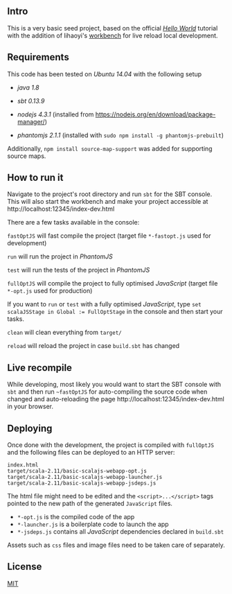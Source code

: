 ## Intro

This is a very basic seed project, based on the official [*Hello World*](http://www.scala-js.org/tutorial/basic/) tutorial with the addition of lihaoyi's [workbench](https://github.com/lihaoyi/workbench) for live reload local development. 

## Requirements

This code has been tested on *Ubuntu 14.04* with the following setup

* *java 1.8*

* *sbt 0.13.9*

* *nodejs 4.3.1* (installed from https://nodejs.org/en/download/package-manager/)

* *phantomjs 2.1.1* (installed with `sudo npm install -g phantomjs-prebuilt`)

Additionally, `npm install source-map-support` was added for supporting source maps.

## How to run it

Navigate to the project's root directory and run `sbt` for the SBT console. This will also start the workbench and make your project accessible at http://localhost:12345/index-dev.html

There are a few tasks available in the console:

`fastOptJS` will fast compile the project (target file `*-fastopt.js` used for development)

`run` will run the project in *PhantomJS*

`test` will run the tests of the project in *PhantomJS*

`fullOptJS` will compile the project to fully optimised *JavaScript* (target file `*-opt.js` used for production)

If you want to `run` or `test` with a fully optimised *JavaScript*, type
`set scalaJSStage in Global := FullOptStage` in the console and then start your tasks.

`clean` will clean everything from `target/`

`reload` will reload the project in case `build.sbt` has changed

## Live recompile

While developing, most likely you would want to start the SBT console with `sbt` and then run `~fastOptJS` for auto-compiling the source code when changed and auto-reloading the page http://localhost:12345/index-dev.html in your browser.

## Deploying

Once done with the development, the project is compiled with `fullOptJS` and the following files can be deployed to an HTTP server:

```
index.html
target/scala-2.11/basic-scalajs-webapp-opt.js
target/scala-2.11/basic-scalajs-webapp-launcher.js
target/scala-2.11/basic-scalajs-webapp-jsdeps.js
```

The html file might need to be edited and the `<script>...</script>` tags pointed to the new path of the generated `JavaScript` files.

* `*-opt.js` is the compiled code of the app
* `*-launcher.js` is a boilerplate code to launch the app
* `*-jsdeps.js` contains all *JavaScript* dependencies declared in `build.sbt`

Assets such as `css` files and image files need to be taken care of separately.

## License

[MIT](./LICENSE)